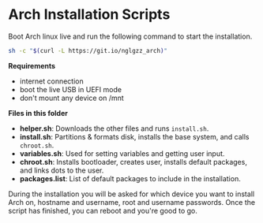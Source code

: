 # Arch Installation Scripts

Boot Arch linux live and run the following command to start the installation.

```bash
sh -c "$(curl -L https://git.io/nglgzz_arch)"
```

**Requirements**

- internet connection
- boot the live USB in UEFI mode
- don't mount any device on /mnt

**Files in this folder**

- **helper.sh**: Downloads the other files and runs `install.sh`.
- **install.sh**: Partitions & formats disk, installs the base system, and calls `chroot.sh`.
- **variables.sh**: Used for setting variables and getting user input.
- **chroot.sh**: Installs bootloader, creates user, installs default packages, and links dots to the user.
- **packages.list**: List of default packages to include in the installation.

During the installation you will be asked for which device you want to install
Arch on, hostname and username, root and username passwords. Once the script has
finished, you can reboot and you're good to go.
